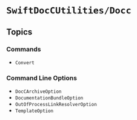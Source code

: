 # ``SwiftDocCUtilities/Docc``

## Topics 

### Commands

- ``Convert``

### Command Line Options

- ``DocCArchiveOption``
- ``DocumentationBundleOption``
- ``OutOfProcessLinkResolverOption``
- ``TemplateOption``

<!-- Copyright (c) 2021 Apple Inc and the Swift Project authors. All Rights Reserved. -->
